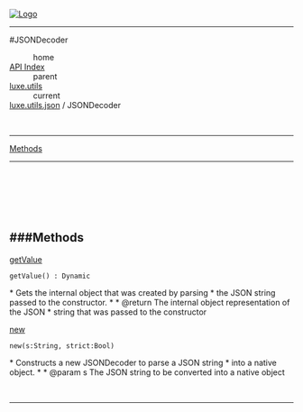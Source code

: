 
[![Logo](../../../../images/logo.png)](../../../../index.html)

---

#JSONDecoder


&emsp;&emsp;&emsp;home   
[API Index](../../../../api/index.html#luxe.utils)   
&emsp;&emsp;&emsp;parent    
[luxe.utils](../)     
&emsp;&emsp;&emsp;current    
[luxe.utils.json](./) / JSONDecoder

<br/>

---


[Methods](#Methods)   


---

&nbsp;   

&nbsp;   

&nbsp;   

<a class="lift" name="Methods" ></a>
###Methods   
---
<a class="lift" name="getValue" href="#getValue">getValue</a>



`getValue() : Dynamic`

<span class="small_desc_flat"> * Gets the internal object that was created by parsing
     * the JSON string passed to the constructor.
     *
     * @return The internal object representation of the JSON
     *      string that was passed to the constructor </span>   

<a class="lift" name="new" href="#new">new</a>



`new(s:String, strict:Bool) `

<span class="small_desc_flat"> * Constructs a new JSONDecoder to parse a JSON string 
     * into a native object.
     *
     * @param s The JSON string to be converted into a native object </span>   



&nbsp;
&nbsp;
&nbsp;

---  


&nbsp;   
&nbsp;   
